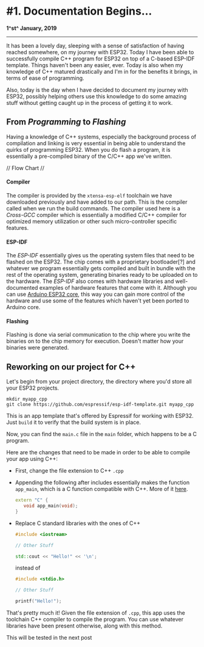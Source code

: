 # #1. Documentation Begins...

**1^st^ January, 2019**

------

It has been a lovely day, sleeping with a sense of satisfaction of having reached somewhere, on my journey with ESP32. Today I have been able to successfully compile C++ program for ESP32 on top of a C-based ESP-IDF template. Things haven't been any easier, ever. Today is also when my knowledge of C++ matured drastically and I'm in for the benefits it brings, in terms of ease of programming. 

Also, today is the day when I have decided to document my journey with ESP32, possibly helping others use this knowledge to do some amazing stuff without getting caught up in the process of getting it to work.

## From *Programming* to *Flashing*

Having a knowledge of C++ systems, especially the background process of compilation and linking is very essential in being able to understand the quirks of programming ESP32. When you do flash a program, it is essentially a pre-compiled binary of the C/C++ app we've written.

// Flow Chart //

#### Compiler

The compiler is provided by the `xtensa-esp-elf` toolchain we have downloaded previously and have added to our path. This is the compiler called when we run the build commands. The compiler used here is a *Cross-GCC* compiler which is essentially a modified C/C++ compiler for optimized memory utilization or other such micro-controller specific features. 

#### ESP-IDF

The *ESP-IDF* essentially gives us the operating system files that need to be flashed on the ESP32. The chip comes with a proprietary bootloader[?] and whatever we program essentially gets compiled and built in bundle with the rest of the operating system, generating binaries ready to be uploaded on to the hardware. The *ESP-IDF* also comes with hardware libraries and well-documented examples of hardware features that come with it. Although you can use [Arduino ESP32 core](https://github.com/espressif/arduino-esp32), this way you can gain more control of the hardware and use some of the features which haven't yet been ported to Arduino core.

#### Flashing

Flashing is done via serial communication to the chip where you write the binaries on to the chip memory for execution. Doesn't matter how your binaries were generated.

## Reworking on our project for C++

Let's begin from your project directory, the directory where you'd store all your ESP32 projects.

```shell
mkdir myapp_cpp
git clone https://github.com/espressif/esp-idf-template.git myapp_cpp
```

This is an app template that's offered by Espressif for working with ESP32. Just `build` it to verify that the build system is in place.

Now, you can find the `main.c` file in the `main` folder, which happens to be a C program.

Here are the changes that need to be made in order to be able to compile your app using C++:

* First, change the file extension to C++ `.cpp`

* Appending the following after includes  essentially makes the function `app_main`, which is a C function compatible with C++. More of it [here](https://stackoverflow.com/questions/1041866/what-is-the-effect-of-extern-c-in-c).

  ```c++
  extern "C" {
     void app_main(void);
  }
  ```

* Replace C standard libraries with the ones of C++

  ```c++
  #include <iostream>
  
  // Other Stuff
  
  std::cout << "Hello!" << '\n';
  ```

  instead of

  ```c
  #include <stdio.h>
  
  // Other Stuff
  
  printf("Hello!");
  ```

That's pretty much it! Given the file extension of `.cpp`, this app uses the toolchain C++ compiler to compile the program. You can use whatever libraries have been present otherwise, along with this method. 

This will be tested in the next post

